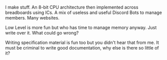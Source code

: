 I make stuff. An 8-bit CPU architecture then implemented across breadboards using ICs. A mix of useless and useful Discord Bots to manage members. Many websites.

Low Level is more fun but who has time to manage memory anyway. Just write over it. What could go wrong?

Writing specification material is fun too but you didn't hear that from me. It must be criminal to write good documentation, why else is there so little of it?
